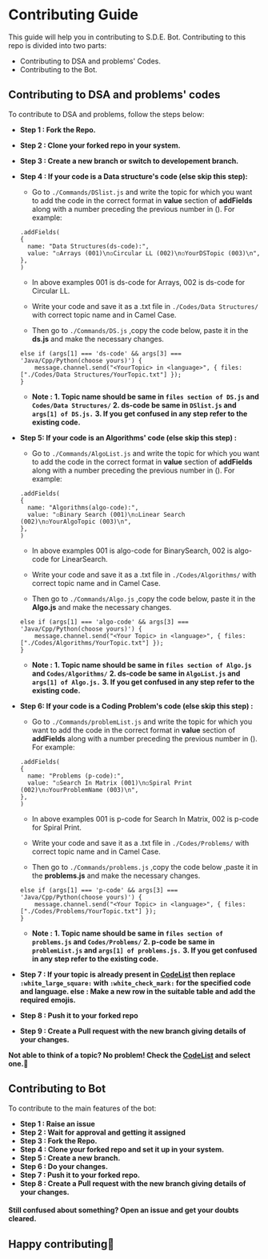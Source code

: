 # Contributing Guide

This guide will help you in contributing to S.D.E. Bot.
Contributing to this repo is divided into two parts:

- Contributing to DSA and problems' Codes.
- Contributing to the Bot.

## Contributing to DSA and problems' codes

To contribute to DSA and problems, follow the steps below:

- **Step 1 : Fork the Repo.**
- **Step 2 : Clone your forked repo in your system.**
- **Step 3 : Create a new branch or switch to developement branch.**
- **Step 4 : If your code is a Data structure's code (else skip this step):**

  - Go to `./Commands/DSlist.js` and write the topic for which you want to add the code in the correct format in **value** section of **addFields** along with a number preceding the previous number in (). For example:

  ```
  .addFields(
  {
    name: "Data Structures(ds-code):",
    value: "◽Arrays (001)\n◽Circular LL (002)\n◽YourDSTopic (003)\n",
  },
  )
  ```

  - In above examples 001 is ds-code for Arrays, 002 is ds-code for Circular LL.
  - Write your code and save it as a .txt file in `./Codes/Data Structures/` with correct topic name and in Camel Case.

  - Then go to `./Commands/DS.js` ,copy the code below, paste it in the **ds.js** and make the necessary changes.

  ```
  else if (args[1] === 'ds-code' && args[3] === 'Java/Cpp/Python(choose yours)') {
      message.channel.send("<YourTopic> in <language>", { files: ["./Codes/Data Structures/YourTopic.txt"] });
  }
  ```

  - **Note :**
    **1. Topic name should be same in `files section of DS.js` and `Codes/Data Structures/`**
    **2. ds-code be same in `DSlist.js` and `args[1] of DS.js.`**
    **3. If you get confused in any step refer to the existing code.**
    <br>

- **Step 5: If your code is an Algorithms' code (else skip this step) :**

  - Go to `./Commands/AlgoList.js` and write the topic for which you want to add the code in the correct format in **value** section of **addFields** along with a number preceding the previous number in (). For example:

  ```
  .addFields(
  {
    name: "Algorithms(algo-code):",
    value: "◽Binary Search (001)\n◽Linear Search (002)\n◽YourAlgoTopic (003)\n",
  },
  )
  ```

  - In above examples 001 is algo-code for BinarySearch, 002 is algo-code for LinearSearch.
  - Write your code and save it as a .txt file in `./Codes/Algorithms/` with correct topic name and in Camel Case.

  - Then go to `./Commands/Algo.js` ,copy the code below, paste it in the **Algo.js** and make the necessary changes.

  ```
  else if (args[1] === 'algo-code' && args[3] === 'Java/Cpp/Python(choose yours)') {
      message.channel.send("<Your Topic> in <language>", { files: ["./Codes/Algorithms/YourTopic.txt"] });
  }
  ```

  - **Note :**
    **1. Topic name should be same in `files section of Algo.js` and `Codes/Algorithms/`**
    **2. ds-code be same in `AlgoList.js` and `args[1] of Algo.js.`**
    **3. If you get confused in any step refer to the existing code.**
    <br>

- **Step 6: If your code is a Coding Problem's code (else skip this step) :**

  - Go to `./Commands/problemList.js` and write the topic for which you want to add the code in the correct format in **value** section of **addFields** along with a number preceding the previous number in (). For example:

  ```
  .addFields(
  {
    name: "Problems (p-code):",
    value: "◽Search In Matrix (001)\n◽Spiral Print (002)\n◽YourProblemName (003)\n",
  },
  )
  ```

  - In above examples 001 is p-code for Search In Matrix, 002 is p-code for Spiral Print.
  - Write your code and save it as a .txt file in `./Codes/Problems/` with correct topic name and in Camel Case.

  - Then go to `./Commands/problems.js` ,copy the code below ,paste it in the **problems.js** and make the necessary changes.

  ```
  else if (args[1] === 'p-code' && args[3] === 'Java/Cpp/Python(choose yours)') {
      message.channel.send("<Your Topic> in <language>", { files: ["./Codes/Problems/YourTopic.txt"] });
  }
  ```

  - **Note :**
    **1. Topic name should be same in `files section of problems.js` and `Codes/Problems/`**
    **2. p-code be same in `problemList.js` and `args[1] of problems.js.`**
    **3. If you get confused in any step refer to the existing code.**
    <br>

- **Step 7 : If your topic is already present in [CodeList](https://github.com/Bhuvnesh875/DSA-Bot/tree/main/Codes/Codelist.md) then replace `:white_large_square:` with `:white_check_mark:` for the specified code and language.
  else : Make a new row in the suitable table and add the required emojis.**
- **Step 8 : Push it to your forked repo**
- **Step 9 : Create a Pull request with the new branch giving details of your changes.**

**Not able to think of a topic? No problem! Check the [CodeList](https://github.com/Bhuvnesh875/DSA-Bot/tree/main/Codes/Codelist.md) and select one.**:rocket:

## Contributing to Bot

To contribute to the main features of the bot:

- **Step 1 : Raise an issue**
- **Step 2 : Wait for approval and getting it assigned**
- **Step 3 : Fork the Repo.**
- **Step 4 : Clone your forked repo and set it up in your system.**
- **Step 5 : Create a new branch.**
- **Step 6 : Do your changes.**
- **Step 7 : Push it to your forked repo.**
- **Step 8 : Create a Pull request with the new branch giving details of your changes.**

#### Still confused about something? Open an issue and get your doubts cleared.

## Happy contributing:tada:
